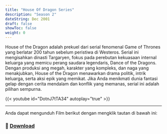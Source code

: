 ```yaml
---
title: "House Of Dragon Series"
description: "Season 2"
dateString: Dec 2001
draft: false
showToc: false
weight: 0
--- 
```

House of the Dragon adalah prekuel dari serial fenomenal Game of Thrones yang berlatar 200 tahun sebelum peristiwa di Westeros. Serial ini mengisahkan dinasti Targaryen, fokus pada perebutan kekuasaan internal keluarga yang memicu perang saudara legendaris, Dance of the Dragons. Dengan produksi ang megah, karakter yang kompleks, dan naga yang menakjubkan, House of the Dragon menawarkan drama politik, intrik keluarga, serta aksi epik yang memikat. Jika Anda menikmati dunia fantasi gelap dengan cerita mendalam dan konflik yang memanas, serial ini adalah pilihan sempurna.

{{< youtube id="DotnJ7tTA34" autoplay="true" >}}
<hr>

Anda dapat mengunduh Film berikut dengan mengklik tautan di bawah ini:
### 🔗 [Download](https://www.mediafire.com/file/ff83f3fc190ehoa/HouseOfDragon.zip/file)